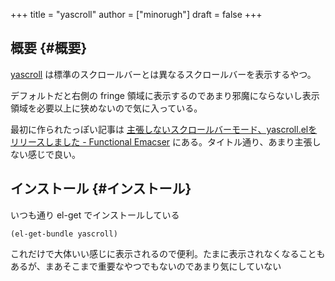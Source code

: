 +++
title = "yascroll"
author = ["minorugh"]
draft = false
+++

## 概要 {#概要}

[yascroll](https://github.com/emacsorphanage/yascroll) は標準のスクロールバーとは異なるスクロールバーを表示するやつ。

デフォルトだと右側の fringe 領域に表示するのであまり邪魔にならないし表示領域を必要以上に狭めないので気に入っている。

最初に作られたっぽい記事は
[主張しないスクロールバーモード、yascroll.elをリリースしました - Functional Emacser](https://m2ym.hatenadiary.org/entry/20110401/1301617991)
にある。タイトル通り、あまり主張しない感じで良い。


## インストール {#インストール}

いつも通り el-get でインストールしている

```emacs-lisp
(el-get-bundle yascroll)
```

これだけで大体いい感じに表示されるので便利。たまに表示されなくなることもあるが、まあそこまで重要なやつでもないのであまり気にしていない
